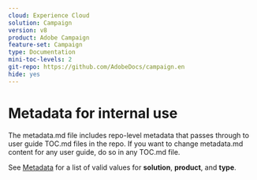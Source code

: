 ```yaml
---
cloud: Experience Cloud
solution: Campaign
version: v8
product: Adobe Campaign
feature-set: Campaign
type: Documentation
mini-toc-levels: 2
git-repo: https://github.com/AdobeDocs/campaign.en
hide: yes
---
```


# Metadata for internal use

The metadata.md file includes repo-level metadata that passes through to user guide TOC.md files in the repo. If you want to change metadata.md content for any user guide, do so in any TOC.md file.

See [Metadata](https://experienceleague.adobe.com/docs/authoring-guide-exl/using/editing/user-guide-setup/metadata.html?lang=en) for a list of valid values for **solution**, **product**, and **type**.
